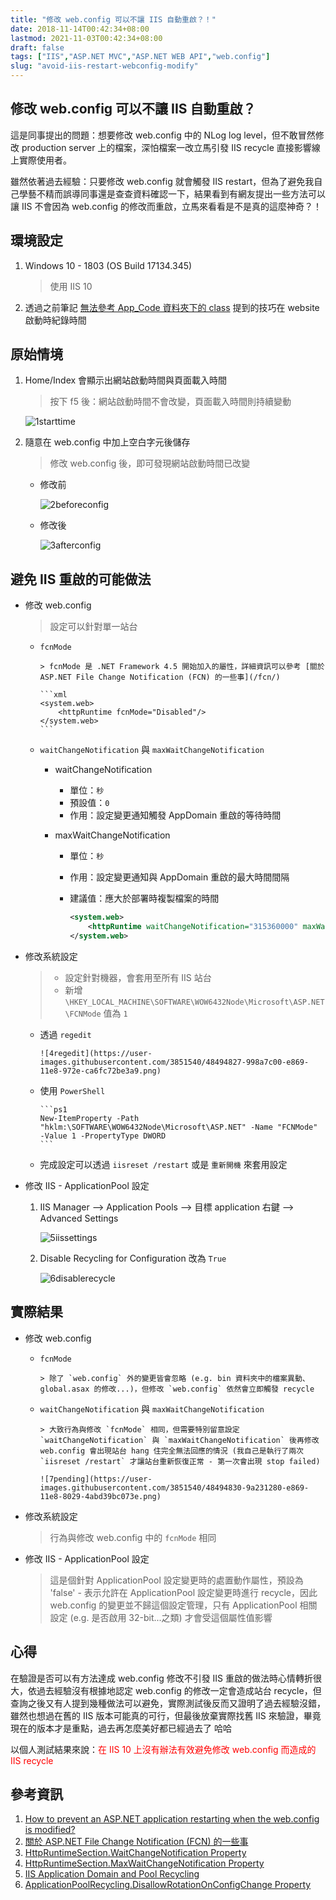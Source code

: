 ```yaml
---
title: "修改 web.config 可以不讓 IIS 自動重啟？！"
date: 2018-11-14T00:42:34+08:00
lastmod: 2021-11-03T00:42:34+08:00
draft: false
tags: ["IIS","ASP.NET MVC","ASP.NET WEB API","web.config"]
slug: "avoid-iis-restart-webconfig-modify"
---
```

## 修改 web.config 可以不讓 IIS 自動重啟？

這是同事提出的問題：想要修改 web.config 中的 NLog log level，但不敢冒然修改 production server 上的檔案，深怕檔案一改立馬引發 IIS recycle 直接影響線上實際使用者。

雖然依著過去經驗：只要修改 web.config 就會觸發 IIS restart，但為了避免我自己學藝不精而誤導同事還是查查資料確認一下，結果看到有網友提出一些方法可以讓 IIS 不會因為 web.config 的修改而重啟，立馬來看看是不是真的這麼神奇？！

## 環境設定

1. Windows 10 - 1803 (OS Build 17134.345)

    > 使用 IIS 10
2. 透過之前筆記 [無法參考 App_Code 資料夾下的 class](/access-class-in-app-code/) 提到的技巧在 website 啟動時紀錄時間

## 原始情境

1. Home/Index 會顯示出網站啟動時間與頁面載入時間

    > 按下 f5 後：網站啟動時間不會改變，頁面載入時間則持續變動

    ![1starttime](https://user-images.githubusercontent.com/3851540/48495581-487b8780-e86b-11e8-8a15-69992fb58cbe.gif)

2. 隨意在 web.config 中加上空白字元後儲存

    > 修改 web.config 後，即可發現網站啟動時間已改變

    - 修改前

        ![2beforeconfig](https://user-images.githubusercontent.com/3851540/48494825-98f1e580-e869-11e8-8eaf-99d3cc764f27.png)
    - 修改後

        ![3afterconfig](https://user-images.githubusercontent.com/3851540/48494826-98f1e580-e869-11e8-880a-a21beb170c95.png)

## 避免 IIS 重啟的可能做法

- 修改 web.config

    > 設定可以針對單一站台

  - `fcnMode`

        > fcnMode 是 .NET Framework 4.5 開始加入的屬性，詳細資訊可以參考 [關於 ASP.NET File Change Notification (FCN) 的一些事](/fcn/)

        ```xml
        <system.web>
            <httpRuntime fcnMode="Disabled"/>
        </system.web>
        ```
  - `waitChangeNotification` 與 `maxWaitChangeNotification`
    - waitChangeNotification

      - 單位：`秒`
      - 預設值：`0`
      - 作用：設定變更通知觸發 AppDomain 重啟的等待時間
    - maxWaitChangeNotification
      - 單位：`秒`
      - 作用：設定變更通知與 AppDomain 重啟的最大時間間隔
      - 建議值：應大於部署時複製檔案的時間

        ```xml
        <system.web>
            <httpRuntime waitChangeNotification="315360000" maxWaitChangeNotification="315360000"/>
        </system.web>
        ```

- 修改系統設定

    >- 設定針對機器，會套用至所有 IIS 站台
    >- 新增 `\HKEY_LOCAL_MACHINE\SOFTWARE\WOW6432Node\Microsoft\ASP.NET\FCNMode` 值為 `1`

  - 透過 `regedit`

        ![4regedit](https://user-images.githubusercontent.com/3851540/48494827-998a7c00-e869-11e8-972e-ca6fc72be3a9.png)

  - 使用 `PowerShell`

        ```ps1
        New-ItemProperty -Path "hklm:\SOFTWARE\WOW6432Node\Microsoft\ASP.NET" -Name "FCNMode" -Value 1 -PropertyType DWORD
        ```

  - 完成設定可以透過 `iisreset /restart` 或是 `重新開機` 來套用設定
- 修改 IIS - ApplicationPool 設定

    1. IIS Manager --> Application Pools --> 目標 application 右鍵 --> Advanced Settings

        ![5iissettings](https://user-images.githubusercontent.com/3851540/48494828-998a7c00-e869-11e8-8bf1-a57815358e41.png)

    2. Disable Recycling for Configuration 改為 `True`

        ![6disablerecycle](https://user-images.githubusercontent.com/3851540/48494829-998a7c00-e869-11e8-88b8-b604e902ea17.png)

## 實際結果

- 修改 web.config

  - `fcnMode`

        > 除了 `web.config` 外的變更皆會忽略 (e.g. bin 資料夾中的檔案異動、global.asax 的修改...)，但修改 `web.config` 依然會立即觸發 recycle

  - `waitChangeNotification` 與 `maxWaitChangeNotification`

        > 大致行為與修改 `fcnMode` 相同，但需要特別留意設定 `waitChangeNotification` 與 `maxWaitChangeNotification` 後再修改 web.config 會出現站台 hang 住完全無法回應的情況 (我自己是執行了兩次 `iisreset /restart` 才讓站台重新恢復正常 - 第一次會出現 stop failed)

        ![7pending](https://user-images.githubusercontent.com/3851540/48494830-9a231280-e869-11e8-8029-4abd39bc073e.png)

- 修改系統設定

    > 行為與修改 web.config 中的 `fcnMode` 相同

- 修改 IIS - ApplicationPool 設定

    > 這是個針對 ApplicationPool 設定變更時的處置動作屬性，預設為 'false' - 表示允許在 ApplicationPool 設定變更時進行 recycle，因此 web.config 的變更並不歸這個設定管理，只有 ApplicationPool 相關設定 (e.g. 是否啟用 32-bit...之類) 才會受這個屬性值影響

## 心得

在驗證是否可以有方法達成 web.config 修改不引發 IIS 重啟的做法時心情轉折很大，依過去經驗沒有根據地認定 web.config 的修改一定會造成站台 recycle，但查詢之後又有人提到幾種做法可以避免，實際測試後反而又證明了過去經驗沒錯，雖然也想過在舊的 IIS 版本可能真的可行，但最後放棄實際找舊 IIS 來驗證，畢竟現在的版本才是重點，過去再怎麼美好都已經過去了 哈哈

以個人測試結果來說：<span style="color:red">在 IIS 10 上沒有辦法有效避免修改 web.config 而造成的 IIS recycle</span>

## 參考資訊

1. [How to prevent an ASP.NET application restarting when the web.config is modified?](https://stackoverflow.com/questions/613824/how-to-prevent-an-asp-net-application-restarting-when-the-web-config-is-modified)
2. [關於 ASP.NET File Change Notification (FCN) 的一些事](/fcn/)
3. [HttpRuntimeSection.WaitChangeNotification Property](https://docs.microsoft.com/en-us/dotnet/api/system.web.configuration.httpruntimesection.waitchangenotification?WT.mc_id=DOP-MVP-5002594)
4. [HttpRuntimeSection.MaxWaitChangeNotification Property](https://docs.microsoft.com/en-us/dotnet/api/system.web.configuration.httpruntimesection.maxwaitchangenotification?WT.mc_id=DOP-MVP-5002594)
5. [IIS Application Domain and Pool Recycling](https://www.treeloop.com/blog/iis-application-domain-and-pool-recycling)
6. [ApplicationPoolRecycling.DisallowRotationOnConfigChange Property](https://msdn.microsoft.com/en-us/library/microsoft.web.administration.applicationpoolrecycling.disallowrotationonconfigchange%28v=vs.90%29.aspx?f=255&MSPPError=-2147217396)
